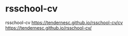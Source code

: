 # rsschool-cv
rsschool-cv
https://tendernesc.github.io/rsschool-cv/cv
https://tendernesc.github.io/rsschool-cv/